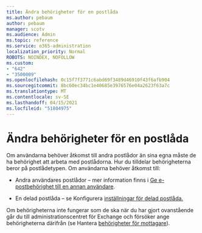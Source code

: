 ```yaml
---
title: Ändra behörigheter för en postlåda
ms.author: pebaum
author: pebaum
manager: scotv
ms.audience: Admin
ms.topic: reference
ms.service: o365-administration
localization_priority: Normal
ROBOTS: NOINDEX, NOFOLLOW
ms.custom:
- "642"
- "3500009"
ms.openlocfilehash: 0c15f7f3771c6abd69f3489d46910f43f6afb904
ms.sourcegitcommit: 8bc60ec34bc1e40685e3976576e04a2623f63a7c
ms.translationtype: MT
ms.contentlocale: sv-SE
ms.lasthandoff: 04/15/2021
ms.locfileid: "51804975"
---
```

# <a name="changing-permissions-on-a-mailbox"></a>Ändra behörigheter för en postlåda

Om användarna behöver åtkomst till andra postlådor än sina egna måste de ha behörighet att arbeta med postlådorna. Hur du tilldelar behörigheterna beror på postlådetypen. Om användarna behöver åtkomst till:
  
- Andra användares postlådor – mer information finns i [Ge e-postbehörighet till en annan användare](https://docs.microsoft.com/microsoft-365/admin/add-users/give-mailbox-permissions-to-another-user).
    
- En delad postlåda – se Konfigurera [inställningar för delad postlåda.](https://docs.microsoft.com/microsoft-365/admin/email/configure-a-shared-mailbox#add-or-remove-members)
    
Om behörigheterna inte fungerar som de ska när du har gjort ovanstående går du till administrationscentret för Exchange och försöker ange behörigheterna därifrån (se Hantera [behörigheter för mottagare](https://technet.microsoft.com/library/jj919240%28v=exchg.150%29.aspx)).
  
